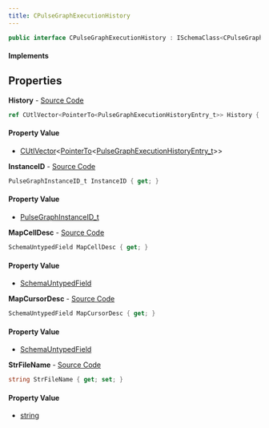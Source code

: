 ```yaml
---
title: CPulseGraphExecutionHistory
---
```


```csharp
public interface CPulseGraphExecutionHistory : ISchemaClass<CPulseGraphExecutionHistory>, ISchemaField, ISchemaClass, INativeHandle
```

#### Implements

## Properties

**History** - [Source Code](https://github.com/swiftly-solution/swiftlys2/blob/main/managed/src/SwiftlyS2.Generated/Schemas/Interfaces/CPulseGraphExecutionHistory.cs#L20)

```csharp
ref CUtlVector<PointerTo<PulseGraphExecutionHistoryEntry_t>> History { get; }
```

#### Property Value

- [CUtlVector](/docs/api/shared/natives/cutlvector-1)<[PointerTo](/docs/api/shared/natives/pointerto-1)<[PulseGraphExecutionHistoryEntry_t](/docs/api/shared/schemadefinitions/pulsegraphexecutionhistoryentry_t)>>

**InstanceID** - [Source Code](https://github.com/swiftly-solution/swiftlys2/blob/main/managed/src/SwiftlyS2.Generated/Schemas/Interfaces/CPulseGraphExecutionHistory.cs#L16)

```csharp
PulseGraphInstanceID_t InstanceID { get; }
```

#### Property Value

- [PulseGraphInstanceID_t](/docs/api/shared/schemadefinitions/pulsegraphinstanceid_t)

**MapCellDesc** - [Source Code](https://github.com/swiftly-solution/swiftlys2/blob/main/managed/src/SwiftlyS2.Generated/Schemas/Interfaces/CPulseGraphExecutionHistory.cs#L23)

```csharp
SchemaUntypedField MapCellDesc { get; }
```

#### Property Value

- [SchemaUntypedField](/docs/api/shared/schemas/schemauntypedfield)

**MapCursorDesc** - [Source Code](https://github.com/swiftly-solution/swiftlys2/blob/main/managed/src/SwiftlyS2.Generated/Schemas/Interfaces/CPulseGraphExecutionHistory.cs#L26)

```csharp
SchemaUntypedField MapCursorDesc { get; }
```

#### Property Value

- [SchemaUntypedField](/docs/api/shared/schemas/schemauntypedfield)

**StrFileName** - [Source Code](https://github.com/swiftly-solution/swiftlys2/blob/main/managed/src/SwiftlyS2.Generated/Schemas/Interfaces/CPulseGraphExecutionHistory.cs#L18)

```csharp
string StrFileName { get; set; }
```

#### Property Value

- [string](https://learn.microsoft.com/dotnet/api/system.string)

